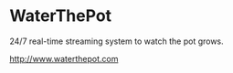 WaterThePot
===========

24/7 real-time streaming system to watch the pot grows.

http://www.waterthepot.com